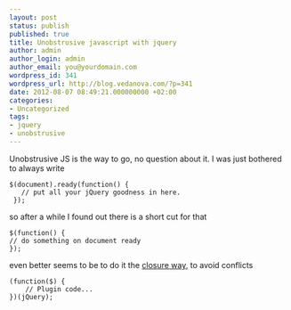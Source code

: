 ```yaml
---
layout: post
status: publish
published: true
title: Unobstrusive javascript with jquery
author: admin
author_login: admin
author_email: you@yourdomain.com
wordpress_id: 341
wordpress_url: http://blog.vedanova.com/?p=341
date: 2012-08-07 08:49:21.000000000 +02:00
categories:
- Uncategorized
tags:
- jquery
- unobstrusive
---
```

Unobstrusive JS is the way to go, no question about it. I was just bothered to always write

    $(document).ready(function() {
       // put all your jQuery goodness in here.
     });

so after a while I found out there is a short cut for that

    $(function() {
    // do something on document ready
    });

even better seems to be to do it the <a href="http://stackoverflow.com/questions/5721372/what-purpose-does-generating-a-closure-inside-of-the-document-ready-functio">closure way,</a> to avoid conflicts

    (function($) {
        // Plugin code...
    })(jQuery);

